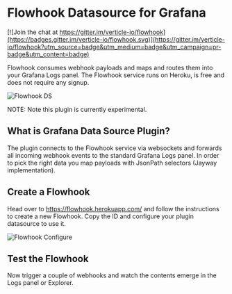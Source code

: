# Flowhook Datasource for Grafana

[![Join the chat at https://gitter.im/verticle-io/flowhook](https://badges.gitter.im/verticle-io/flowhook.svg)](https://gitter.im/verticle-io/flowhook?utm_source=badge&utm_medium=badge&utm_campaign=pr-badge&utm_content=badge)

Flowhook consumes webhook payloads and maps and routes them into your Grafana Logs panel.
The Flowhook service runs on Heroku, is free and does not require any signup.

![Flowhook DS](src/img/flowhook-3.png)

NOTE: Note this plugin is currently experimental.

## What is Grafana Data Source Plugin?

The plugin connects to the Flowhook service via websockets and forwards all incoming webhook events to the standard Grafana Logs panel. In order to pick the right data you map payloads with JsonPath selectors (Jayway implementation).

## Create a Flowhook

Head over to https://flowhook.herokuapp.com/ and follow the instructions to create a new Flowhook. Copy the ID and configure your plugin datasource to use it.

![Flowhook Configure](src/img/flowhook-2.png)

## Test the Flowhook

Now trigger a couple of webhooks and watch the contents emerge in the Logs panel or Explorer.
